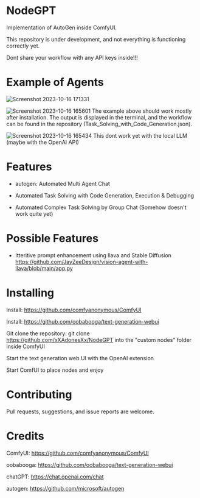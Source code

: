 # NodeGPT
Implementation of AutoGen inside ComfyUI.

This repository is under development, and not everything is functioning correctly yet.

Dont share your workflow with any API keys inside!!!

# Example of Agents 

![Screenshot 2023-10-16 171331](https://github.com/xXAdonesXx/NodeGPT/assets/66518617/3f7aaef7-3525-4331-8445-82f5be719b60)


![Screenshot 2023-10-16 165601](https://github.com/xXAdonesXx/NodeGPT/assets/66518617/226498be-fd20-4db8-821f-40e3b22b09ec)
The example above should work mostly after installation. The output is displayed in the terminal, and the workflow can be found in the repository (Task_Solving_with_Code_Generation.json).

![Screenshot 2023-10-16 165434](https://github.com/xXAdonesXx/NodeGPT/assets/66518617/9b694d65-f890-415d-9075-9d1bcbd92b12)
This dont work yet with the local LLM (maybe with the OpenAI API)


# Features
- autogen: Automated Multi Agent Chat
  
- Automated Task Solving with Code Generation, Execution & Debugging

- Automated Complex Task Solving by Group Chat (Somehow doesn't work quite yet)

# Possible Features
- Itteritive prompt enhancement using llava and Stable Diffusion https://github.com/JayZeeDesign/vision-agent-with-llava/blob/main/app.py

# Installing
Install: https://github.com/comfyanonymous/ComfyUI

Install: https://github.com/oobabooga/text-generation-webui

Git clone the repository: git clone https://github.com/xXAdonesXx/NodeGPT into the "custom nodes" folder inside ComfyUI

Start the text generation web UI with the OpenAI extension

Start ComfUI to place nodes and enjoy

# Contributing
Pull requests, suggestions, and issue reports are welcome.

# Credits
ComfyUI: https://github.com/comfyanonymous/ComfyUI

oobabooga: https://github.com/oobabooga/text-generation-webui

chatGPT: https://chat.openai.com/chat

autogen: https://github.com/microsoft/autogen
